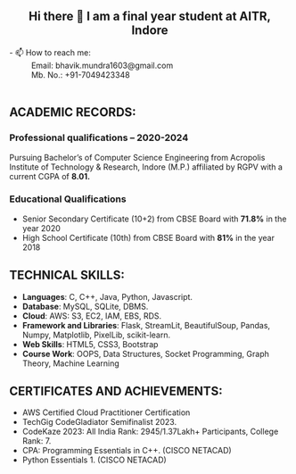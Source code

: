 <!--
**Bhavik1603/Bhavik1603** is a ✨ _special_ ✨ repository because its `README.md` (this file) appears on your GitHub profile.

Here are some ideas to get you started:

- 🔭 I’m currently working on ...
- 🌱 I’m currently learning ...
- 👯 I’m looking to collaborate on ...
- 🤔 I’m looking for help with ...
- 💬 Ask me about ...
- 📫 How to reach me: ...
- 😄 Pronouns: ...
- ⚡ Fun fact: ...
-->
<h2 align="center">Hi there 👋 I am a final year student at AITR, Indore</h2>
- 📫 How to reach me: 
        <br />&nbsp;&nbsp;&nbsp;&nbsp;&nbsp;&nbsp;&nbsp;&nbsp;&nbsp;&nbsp;Email: bhavik.mundra1603@gmail.com 
        <br />&nbsp;&nbsp;&nbsp;&nbsp;&nbsp;&nbsp;&nbsp;&nbsp;&nbsp;&nbsp;Mb. No.: +91-7049423348<br /><br />

## ACADEMIC RECORDS:
<h3>Professional qualifications  – 2020-2024 </h3>
Pursuing Bachelor’s of Computer Science Engineering from Acropolis Institute of Technology & Research, Indore
(M.P.) affiliated by RGPV with a current CGPA of <b>8.01.</b> <br>
<h3>Educational Qualifications</h3>
<ul>
    <li> Senior Secondary Certificate (10+2) from CBSE Board with <b>71.8%</b> in the year 2020</li>
    <li> High School Certificate (10th) from CBSE Board with <b>81%</b> in the year 2018</li>
</ul>



## TECHNICAL SKILLS:
<ul>
  <li><b>Languages</b>: C, C++, Java, Python, Javascript.</li>
  <li><b>Database</b>: MySQL, SQLite, DBMS.</li>
  <li><b>Cloud</b>: AWS: S3, EC2, IAM, EBS, RDS.</li>
  <li><b>Framework and Libraries</b>: Flask, StreamLit, BeautifulSoup, Pandas, Numpy, Matplotlib, PixelLib, scikit-learn.</li>
  <li><b>Web Skills</b>: HTML5, CSS3, Bootstrap</li>
  <li><b>Course Work</b>: OOPS, Data Structures, Socket Programming, Graph Theory, Machine Learning</li>
</ul>

## CERTIFICATES AND ACHIEVEMENTS:
<ul>
        <li>AWS Certified Cloud Practitioner Certification</li>
        <li>TechGig CodeGladiator Semifinalist 2023.</li>
        <li>CodeKaze 2023: All India Rank: 2945/1.37Lakh+ Participants, College Rank: 7.</li>
        <li>CPA: Programming Essentials in C++. (CISCO NETACAD)</li>
        <li>Python Essentials 1. (CISCO NETACAD)</li>
</ul>


